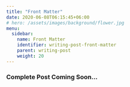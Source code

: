 ```yaml
---
title: "Front Matter"
date: 2020-06-08T06:15:45+06:00
# hero: /assets/images/background/flower.jpg
menu:
  sidebar:
    name: Front Matter
    identifier: writing-post-front-matter
    parent: writing-post
    weight: 20
---
```


### Complete Post Coming Soon...
